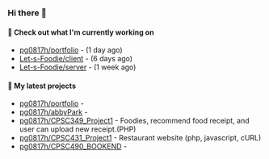 ### Hi there 👋

#### 👷 Check out what I'm currently working on

- [pg0817h/portfolio](https://github.com/pg0817h/portfolio) -  (1 day ago)
- [Let-s-Foodie/client](https://github.com/Let-s-Foodie/client) -  (6 days ago)
- [Let-s-Foodie/server](https://github.com/Let-s-Foodie/server) -  (1 week ago)
#### 🌱 My latest projects

- [pg0817h/portfolio](https://github.com/pg0817h/portfolio) - 
- [pg0817h/abbyPark](https://github.com/pg0817h/abbyPark) - 
- [pg0817h/CPSC349_Project1](https://github.com/pg0817h/CPSC349_Project1) - Foodies, recommend food receipt, and user can upload new receipt.(PHP) 
- [pg0817h/CPSC431_Project1](https://github.com/pg0817h/CPSC431_Project1) - Restaurant website (php, javascript, cURL)
- [pg0817h/CPSC490_BOOKEND](https://github.com/pg0817h/CPSC490_BOOKEND) - 